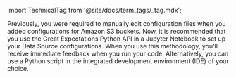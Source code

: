 import TechnicalTag from '@site/docs/term_tags/_tag.mdx';

Previously, you were required to manually edit configuration files when you added configurations for Amazon S3 buckets.  Now, it is recommended that you use the Great Expectations Python API in a Jupyter Notebook to set up your Data Source configurations. When you use this methodology, you'll receive immediate feedback when you run your code. Alternatively, you can use a Python script in the integrated development environment (IDE) of your choice.